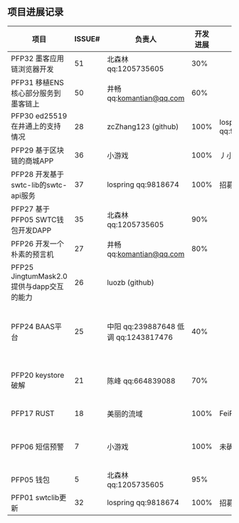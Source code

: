 ## 项目进展记录

| 项目           | ISSUE# | 负责人 | 开发进展 | 验收人 | 验收进展 | 备注 |
|----------------|--------|----------|--------|-------|-------|-------|
| PFP32 墨客应用链浏览器开发 | 51      | 北森林 qq:1205735605   |  30%   |    |           | 2019/12/9更新 |
| PFP31 移植ENS核心部分服务到墨客链上 | 50      | 井畅 qq:komantian@qq.com  |    60%    |      |        | 2019/12/24更新 | 
| PFP30 ed25519 在井通上的支持情况 | 28      | zcZhang123 (github)  |  100%     |  lospring qq:9818674     |   100%   | 2019/12/25 项目完成 | 
| PFP29 基于区块链的商城APP | 36      | 小游戏   | 100%    |丿小丶灬 |     100%      | 2019/12/9 项目完成 |
| PFP28 开发基于swtc-lib的swtc-api服务 | 37      | lospring qq:9818674   |    100%      |  招募中     |        | 2019/12/24更新 | 
| PFP27 基于PFP05 SWTC钱包开发DAPP | 35      | 北森林  qq:1205735605  |   90%     |       |        | 2019/12/24更新 | 
| PFP26 开发一个朴素的预言机 | 27      | 井畅 qq:komantian@qq.com  |    80%    |       |        | 2019/12/24 更新|
| PFP25 JingtumMask2.0提供与dapp交互的能力 | 26      | luozb (github)   |        |       |        | 2019/12/24 未联系上luozb，进度不明 |
| PFP24 BAAS平台 | 25     | 中阳  qq:239887648 低调 qq:1243817476   |   40%   |     |        | 2019/12/26 代码完了一部分，年前应该是能做完 |  
| PFP20 keystore破解 | 21 | 陈峰  qq:664839088   |  70%    |    |        | 2019/12/24 争取12月底前完成开发工作 | 
| PFP17 RUST     | 18  | 美丽的流域  |  100%       |FeiPengZheng |   100%       | 2019/12/9 项目完成  |
| PFP06 短信预警 | 7      | 小游戏   | 100% |   未确定    |       | 2019/12/26 代码已经完成，但还未部署 |
| PFP05 钱包     | 5      | 北森林  qq:1205735605  |  95%       |   |        | 2019/12/24更新 | 
| PFP01 swtclib更新 | 32  | lospring qq:9818674 |  100%      | 招募中  |        | 2019/12/24更新 | 
